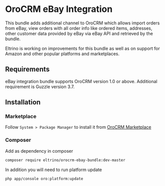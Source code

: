 OroCRM eBay Integration
========================

This bundle adds additional channel to OroCRM which allows import orders from eBay, view orders with all order info like ordered items, addresses, other customer data provided by eBay via eBay API and retrieved by the bundle.

Eltrino is working on improvements for this bundle as well as on support for Amazon and other popular platforms and marketplaces.

Requirements
------------

eBay integration bundle supports OroCRM version 1.0 or above. Additional requirement is Guzzle version 3.7.

Installation
------------

### Marketplace

Follow `System > Package Manager` to install it from [OroCRM Marketplace][1]

### Composer

Add as dependency in composer
```bash
composer require eltrino/orocrm-ebay-bundle:dev-master
```

In addition you will need to run platform update
```bash
php app/console oro:platform:update
```

[1]: http://www.orocrm.com/marketplace/oro-crm/package/orocrm-ebay-integration
